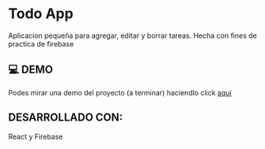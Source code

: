 # Todo App

Aplicacion pequeña para agregar, editar y borrar tareas. Hecha con fines de practica de firebase

## 💻 DEMO

Podes mirar una demo del proyecto (a terminar) haciendlo click [aquí](https://missimplestareas.vercel.app/)

## DESARROLLADO CON: 

React y Firebase
